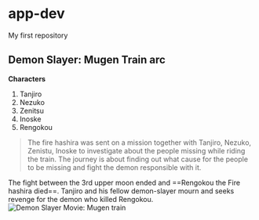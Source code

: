 # app-dev
My first repository
## Demon Slayer: Mugen Train arc
**Characters**
1. Tanjiro
2. Nezuko
3. Zenitsu
4. Inoske
5. Rengokou
> The fire hashira was sent on a mission together with Tanjiro, Nezuko, Zenistu, Inoske to investigate about the people missing while riding the train. The journey is about finding out what cause for the people to be missing and fight the demon responsible with it.

The fight between the 3rd upper moon ended and ==Rengokou the Fire hashira died==. Tanjiro and his fellow demon-slayer mourn and seeks revenge for the demon who killed Rengokou.
![Demon Slayer Movie: Mugen train]([C:\Users\Student\Documents\MV5BODI2NjdlYWItMTE1ZC00YzI2LTlhZGQtNzE3NzA4MWM0ODYzXkEyXkFqcGdeQXVyNjU1OTg4OTM@._V1_.jpg](https://www.pinterest.ph/pin/802063014878459580/))

